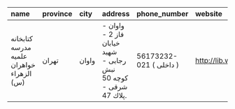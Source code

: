 | name                                     | province   | city   | address                                                         | phone_number            | website           |
|:-----------------------------------------|:-----------|:-------|:----------------------------------------------------------------|:------------------------|:------------------|
| كتابخانه مدرسه علمیه خواهران الزهراء (س) | تهران      | واوان  | واوان - فاز 2 - خیابان شهید رجایی - نبش كوچه 50 شرقی - پلاك 47. | 56173232-021 ( داخلی  ) | http://lib.whc.ir |